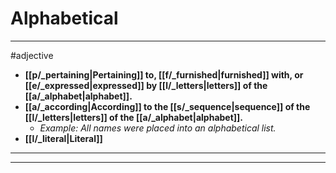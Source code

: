 # Alphabetical
---
#adjective
- **[[p/_pertaining|Pertaining]] to, [[f/_furnished|furnished]] with, or [[e/_expressed|expressed]] by [[l/_letters|letters]] of the [[a/_alphabet|alphabet]].**
- **[[a/_according|According]] to the [[s/_sequence|sequence]] of the [[l/_letters|letters]] of the [[a/_alphabet|alphabet]].**
	- _Example: All names were placed into an alphabetical list._
- **[[l/_literal|Literal]]**
---
---
